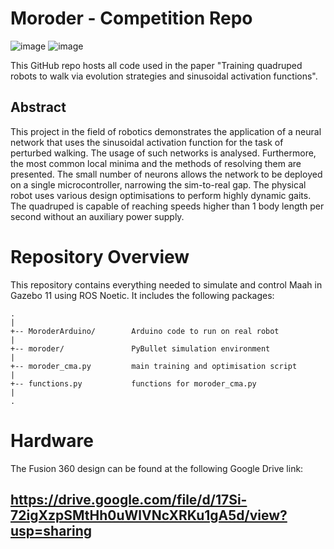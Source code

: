 # Moroder - Competition Repo

![image](https://drive.google.com/uc?export=view&id=1PXABBPiZ2fx9QobGOUr3dF77Z0-b3ug_)
![image](https://drive.google.com/uc?export=view&id=1PXABBPiZ2fx9QobGOUr3dF77Z0-b3ug_)

This GitHub repo hosts all code used in the paper "Training quadruped robots to walk via evolution strategies and sinusoidal activation functions".
## Abstract
This project in the field of robotics demonstrates the application of a neural network that uses the sinusoidal activation function for the task of perturbed walking. The usage of such networks is analysed. Furthermore, the most common local minima and the methods of resolving them are presented. The small number of neurons allows the network to be deployed on a single microcontroller, narrowing the sim-to-real gap. The physical robot uses various design optimisations to perform highly dynamic gaits. The quadruped is capable of reaching speeds higher than 1 body length per second without an auxiliary power supply.
# Repository Overview
This repository contains everything needed to simulate and control Maah in Gazebo 11 using ROS Noetic. It includes the following packages:
```
.
|
+-- MoroderArduino/        Arduino code to run on real robot
|
+-- moroder/               PyBullet simulation environment
|
+-- moroder_cma.py         main training and optimisation script
|
+-- functions.py           functions for moroder_cma.py
|
.
```
# Hardware
The Fusion 360 design can be found at the following Google Drive link:

## https://drive.google.com/file/d/17Si-72igXzpSMtHh0uWlVNcXRKu1gA5d/view?usp=sharing
